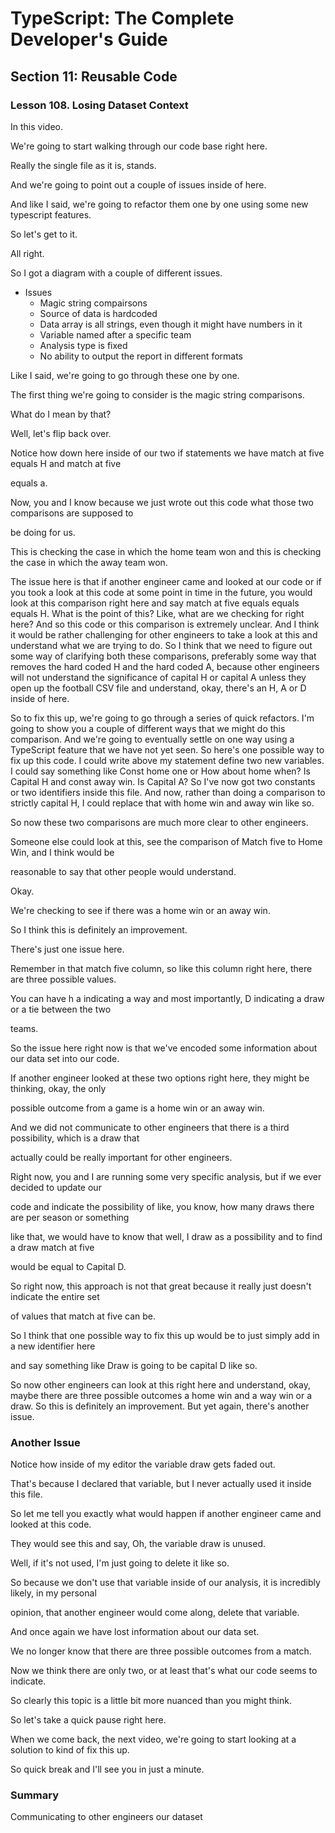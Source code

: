 # TypeScript: The Complete Developer's Guide

## Section 11: Reusable Code

### Lesson 108. Losing Dataset Context

In this video.

We're going to start walking through our code base right here.

Really the single file as it is, stands.

And we're going to point out a couple of issues inside of here.

And like I said, we're going to refactor them one by one using some new typescript features.

So let's get to it.

All right.

So I got a diagram with a couple of different issues.

- Issues
  - Magic string compairsons
  - Source of data is hardcoded
  - Data array is all strings, even though it might have numbers in it
  - Variable named after a specific team
  - Analysis type is fixed
  - No ability to output the report in different formats

Like I said, we're going to go through these one by one.

The first thing we're going to consider is the magic string comparisons.

What do I mean by that?

Well, let's flip back over.

Notice how down here inside of our two if statements we have match at five equals H and match at five

equals a.

Now, you and I know because we just wrote out this code what those two comparisons are supposed to

be doing for us.

This is checking the case in which the home team won and this is checking the case in which the away team won.

The issue here is that if another engineer came and looked at our code or if you took a look at this
code at some point in time in the future, you would look at this comparison right here and say match
at five equals equals equals H.
What is the point of this?
Like, what are we checking for right here?
And so this code or this comparison is extremely unclear.
And I think it would be rather challenging for other engineers to take a look at this and understand
what we are trying to do.
So I think that we need to figure out some way of clarifying both these comparisons, preferably some
way that removes the hard coded H and the hard coded A, because other engineers will not understand
the significance of capital H or capital A unless they open up the football CSV file and understand,
okay, there's an H, A or D inside of here.

So to fix this up, we're going to go through a series of quick refactors.
I'm going to show you a couple of different ways that we might do this comparison.
And we're going to eventually settle on one way using a TypeScript feature that we have not yet seen.
So here's one possible way to fix up this code.
I could write above my statement define two new variables.
I could say something like Const home one or How about home when?
Is Capital H and const away win.
Is Capital A?
So I've now got two constants or two identifiers inside this file.
And now, rather than doing a comparison to strictly capital H, I could replace that with home win
and away win like so.

So now these two comparisons are much more clear to other engineers.

Someone else could look at this, see the comparison of Match five to Home Win, and I think would be

reasonable to say that other people would understand.

Okay.

We're checking to see if there was a home win or an away win.

So I think this is definitely an improvement.

There's just one issue here.

Remember in that match five column, so like this column right here, there are three possible values.

You can have h a indicating a way and most importantly, D indicating a draw or a tie between the two

teams.

So the issue here right now is that we've encoded some information about our data set into our code.

If another engineer looked at these two options right here, they might be thinking, okay, the only

possible outcome from a game is a home win or an away win.

And we did not communicate to other engineers that there is a third possibility, which is a draw that

actually could be really important for other engineers.

Right now, you and I are running some very specific analysis, but if we ever decided to update our

code and indicate the possibility of like, you know, how many draws there are per season or something

like that, we would have to know that well, I draw as a possibility and to find a draw match at five

would be equal to Capital D.

So right now, this approach is not that great because it really just doesn't indicate the entire set

of values that match at five can be.

So I think that one possible way to fix this up would be to just simply add in a new identifier here

and say something like Draw is going to be capital D like so.

So now other engineers can look at this right here and understand, okay, maybe there are three possible
outcomes a home win and a way win or a draw.
So this is definitely an improvement.
But yet again, there's another issue.

### Another Issue

Notice how inside of my editor the variable draw gets faded out.

That's because I declared that variable, but I never actually used it inside this file.

So let me tell you exactly what would happen if another engineer came and looked at this code.

They would see this and say, Oh, the variable draw is unused.

Well, if it's not used, I'm just going to delete it like so.

So because we don't use that variable inside of our analysis, it is incredibly likely, in my personal

opinion, that another engineer would come along, delete that variable.

And once again we have lost information about our data set.

We no longer know that there are three possible outcomes from a match.

Now we think there are only two, or at least that's what our code seems to indicate.

So clearly this topic is a little bit more nuanced than you might think.

So let's take a quick pause right here.

When we come back, the next video, we're going to start looking at a solution to kind of fix this up.

So quick break and I'll see you in just a minute.

### Summary

Communicating to other engineers our dataset
